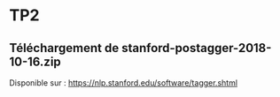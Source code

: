 # TP2

## Téléchargement de stanford-postagger-2018-10-16.zip
Disponible sur : https://nlp.stanford.edu/software/tagger.shtml


##
